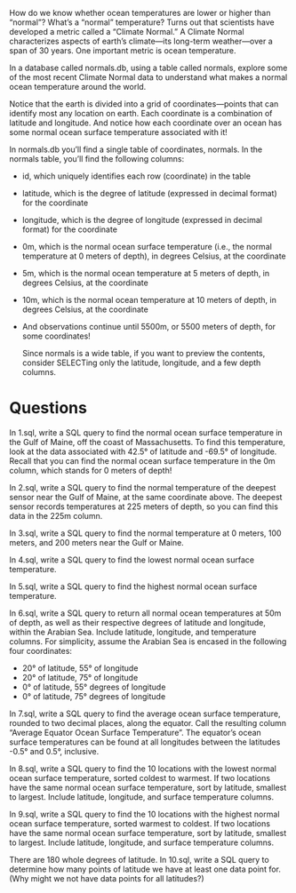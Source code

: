 How do we know whether ocean temperatures are lower or higher than “normal”? 
What’s a “normal” temperature? Turns out that scientists have developed a 
metric called a “Climate Normal.” A Climate Normal characterizes aspects of 
earth’s climate—its long-term weather—over a span of 30 years. One important 
metric is ocean temperature.

In a database called normals.db, using a table called normals, explore some of 
the most recent Climate Normal data to understand what makes a normal ocean 
temperature around the world.

Notice that the earth is divided into a grid of coordinates—points that can 
identify most any location on earth. Each coordinate is a combination of latitude 
and longitude. And notice how each coordinate over an ocean has some normal 
ocean surface temperature associated with it!

In normals.db you’ll find a single table of coordinates, normals. In the normals table, you’ll find the following columns:

  - id, which uniquely identifies each row (coordinate) in the table
  - latitude, which is the degree of latitude (expressed in decimal format) for the coordinate
  - longitude, which is the degree of longitude (expressed in decimal format) for the coordinate
  - 0m, which is the normal ocean surface temperature (i.e., the normal temperature at 0 meters of depth), in degrees Celsius, at the coordinate
  - 5m, which is the normal ocean temperature at 5 meters of depth, in degrees Celsius, at the coordinate
  - 10m, which is the normal ocean temperature at 10 meters of depth, in degrees Celsius, at the coordinate
  - And observations continue until 5500m, or 5500 meters of depth, for some coordinates!

    Since normals is a wide table, if you want to preview the contents, 
    consider SELECTing only the latitude, longitude, and a few depth columns.

# Questions

In 1.sql, write a SQL query to find the normal ocean surface temperature in the Gulf of Maine, off the coast of Massachusetts. To find this temperature, look at the data associated with 42.5° of latitude and -69.5° of longitude.
Recall that you can find the normal ocean surface temperature in the 0m column, which stands for 0 meters of depth!

In 2.sql, write a SQL query to find the normal temperature of the deepest sensor near the Gulf of Maine, at the same coordinate above.
The deepest sensor records temperatures at 225 meters of depth, so you can find this data in the 225m column.

In 3.sql, write a SQL query to find the normal temperature at 0 meters, 100 meters, and 200 meters near the Gulf or Maine.

In 4.sql, write a SQL query to find the lowest normal ocean surface temperature.

In 5.sql, write a SQL query to find the highest normal ocean surface temperature.

In 6.sql, write a SQL query to return all normal ocean temperatures at 50m of depth, as well as their respective degrees of latitude and longitude, within the Arabian Sea. Include latitude, longitude, and temperature columns. For simplicity, assume the Arabian Sea is encased in the following four coordinates:

  - 20° of latitude, 55° of longitude
  - 20° of latitude, 75° of longitude
  - 0° of latitude, 55° degrees of longitude
  - 0° of latitude, 75° degrees of longitude

In 7.sql, write a SQL query to find the average ocean surface temperature, rounded to two decimal places, along the equator. Call the resulting column “Average Equator Ocean Surface Temperature”.
The equator’s ocean surface temperatures can be found at all longitudes between the latitudes -0.5° and 0.5°, inclusive.

In 8.sql, write a SQL query to find the 10 locations with the lowest normal ocean surface temperature, sorted coldest to warmest. If two locations have the same normal ocean surface temperature, sort by latitude, smallest to largest. Include latitude, longitude, and surface temperature columns.

In 9.sql, write a SQL query to find the 10 locations with the highest normal ocean surface temperature, sorted warmest to coldest. If two locations have the same normal ocean surface temperature, sort by latitude, smallest to largest. Include latitude, longitude, and surface temperature columns.

There are 180 whole degrees of latitude. In 10.sql, write a SQL query to determine how many points of latitude we have at least one data point for. (Why might we not have data points for all latitudes?)